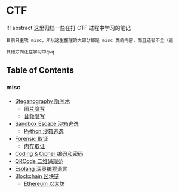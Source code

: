 # CTF

!!! abstract 
    这里归档一些在打 CTF 过程中学习的笔记

    目前只主攻 misc，所以这里整理的大部分都是 misc 类的内容，而且还极不全（逃

    其他方向还在学习中qwq

## Table of Contents
### misc
- [Steganography 隐写术](misc/steg/)
    - [图片隐写](misc/steg/image/)
    - [音频隐写](misc/steg/audio/)
- [Sandbox Escape 沙箱逃逸](misc/escapes/)
    - [Python 沙箱逃逸](misc/escapes/pysandbox/)
- [Forensic 取证](misc/forensics/)
    - [内存取证](misc/forensics/mem/)
- [Coding & Cipher 编码和密码](misc/coding/)
- [QRCode 二维码规范](misc/qrcode/)
- [Esolang 深奥编程语言](misc/esolang/)
- [Blockchain 区块链](blockchain/)
    - [Ethereum 以太坊](blockchain/eth/)